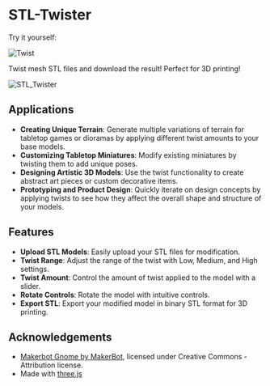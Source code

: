 # STL-Twister
Try it yourself: 

![Twist](https://github.com/AndrewSink/STL-Twister/assets/46334898/e01f89b2-633a-4bbb-9ff8-405d7c2d8d23)

Twist mesh STL files and download the result! Perfect for 3D printing!

![STL_Twister](https://github.com/AndrewSink/STL-Twister/assets/46334898/0d97ccf1-ce0f-477e-a3f4-66675cee5f3b)

## Applications

- **Creating Unique Terrain**: Generate multiple variations of terrain for tabletop games or dioramas by applying different twist amounts to your base models.
- **Customizing Tabletop Miniatures**: Modify existing miniatures by twisting them to add unique poses.
- **Designing Artistic 3D Models**: Use the twist functionality to create abstract art pieces or custom decorative items.
- **Prototyping and Product Design**: Quickly iterate on design concepts by applying twists to see how they affect the overall shape and structure of your models.
  
## Features

- **Upload STL Models**: Easily upload your STL files for modification.
- **Twist Range**: Adjust the range of the twist with Low, Medium, and High settings.
- **Twist Amount**: Control the amount of twist applied to the model with a slider.
- **Rotate Controls**: Rotate the model with intuitive controls.
- **Export STL**: Export your modified model in binary STL format for 3D printing.

## Acknowledgements

- [Makerbot Gnome by MakerBot](https://www.thingiverse.com/thing:138642), licensed under Creative Commons - Attribution license.
- Made with [three.js](https://threejs.org/)
